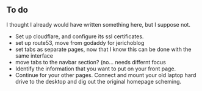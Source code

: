 ## To do

I thought I already would have written something here, but I suppose not.

* Set up cloudflare, and configure its ssl certificates.
* set up route53, move from godaddy for jerichoblog
* set tabs as separate pages, now that I know this can be done with the same interface
* move tabs to the navbar section? (no... needs differnt focus
* Identify the information that you want to put on your front page.
* Continue for your other pages. Connect and mount your old laptop hard drive to the desktop and dig out the original homepage scheming.
